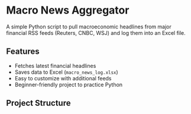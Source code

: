 # Macro News Aggregator

A simple Python script to pull macroeconomic headlines from major financial RSS feeds (Reuters, CNBC, WSJ) and log them into an Excel file.

## Features
- Fetches latest financial headlines
- Saves data to Excel (`macro_news_log.xlsx`)
- Easy to customize with additional feeds
- Beginner-friendly project to practice Python

## Project Structure
